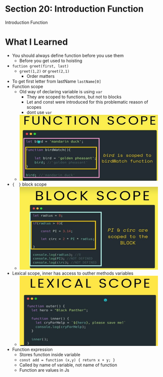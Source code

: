 # Section 20:  Introduction Function
 Introduction Function

# What I Learned
- You should always define function before you use them
    - Before you get used to hoisting
- `fuction greet(first, last)`
    - `greet(1,2)` or `greet(2,1)`
        - Order matters
- To get first letter from lastName `lastName[0]`
- Function scope
    - Old way of declaring variable is using `var`
        - They are scoped to functions, but not to blocks
        - Let and const were introduced for this problematic reason of scopes
        - dont use `var`
    - <img src="functionScope.JPG" alt="alt text" width="800"/>
- `{  }` block scope
    - <img src="blockScope.JPG" alt="alt text" width="800"/>
- Lexical scope, inner has access to outher methods variables
    - <img src="lexicalScope.JPG" alt="alt text" width="800"/>
- Function expression
    - Stores function inside variable
    - `const add = function (x,y) {
        return x + y;
    }`
    - Called by name of variable, not name of function
    - Function are values in Js 